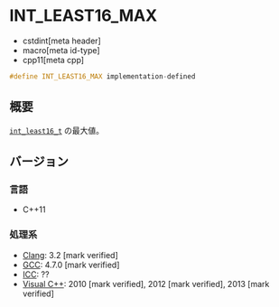 # INT_LEAST16_MAX
* cstdint[meta header]
* macro[meta id-type]
* cpp11[meta cpp]

```cpp
#define INT_LEAST16_MAX implementation-defined
```

## 概要
[`int_least16_t`](int_least16_t.md) の最大値。

## バージョン
### 言語
- C++11

### 処理系
- [Clang](/implementation.md#clang): 3.2 [mark verified]
- [GCC](/implementation.md#gcc): 4.7.0 [mark verified]
- [ICC](/implementation.md#icc): ??
- [Visual C++](/implementation.md#visual_cpp): 2010 [mark verified], 2012 [mark verified], 2013 [mark verified]
